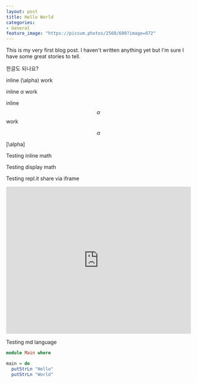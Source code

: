 ```yaml
---
layout: post
title: Hello World
categories:
- General
feature_image: "https://picsum.photos/2560/600?image=872"
---
```


This is my very first blog post. I haven't written anything yet but I'm sure I have some great stories to tell.

한글도 되나요?


inline \(\alpha\) work

inline $\alpha$ work

inline $$\alpha$$ work

$$\alpha$$

\[\alpha\]


Testing inline math <script type="math/tex">\alpha</script>

Testing display math <script type="math/tex; mode=display">\alpha</script>

Testing repl.it share via iframe
<iframe height="400px" width="100%" src="https://repl.it/@kyagrd/Hello-Haskell?lite=true" scrolling="no" frameborder="no" allowtransparency="true" allowfullscreen="true" sandbox="allow-forms allow-pointer-lock allow-popups allow-same-origin allow-scripts allow-modals"></iframe>

Testing md language
```haskell
module Main where

main = do
  putStrLn "Hello"
  putStrLn "World"
```

